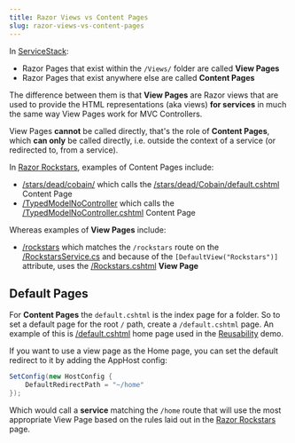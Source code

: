 ```yaml
---
title: Razor Views vs Content Pages
slug: razor-views-vs-content-pages
---
```


In [ServiceStack][1]: 

  - Razor Pages that exist within the `/Views/` folder are called **View Pages**
  - Razor Pages that exist anywhere else are called **Content Pages**

The difference between them is that **View Pages** are Razor views that are used to provide the HTML representations (aka views) **for services** in much the same way View Pages work for MVC Controllers.

View Pages **cannot** be called directly, that's the role of **Content Pages**, which **can only** be called directly, i.e. outside the context of a service (or redirected to, from a service).

In [Razor Rockstars][2], examples of Content Pages include:

  - [/stars/dead/cobain/][3] which calls the [/stars/dead/Cobain/default.cshtml][4] Content Page
  - [/TypedModelNoController][5] which calls the [/TypedModelNoController.cshtml][6] Content Page

Whereas examples of **View Pages** include:

  - [/rockstars][7] which matches the `/rockstars` route on the [/RockstarsService.cs][8] and because of the `[DefaultView("Rockstars")]` attribute, uses the [/Rockstars.cshtml][9] **View Page**

## Default Pages

For **Content Pages** the `default.cshtml` is the index page for a folder. So to set a default page for the root `/` path, create a `/default.cshtml` page. An example of this is [/default.cshtml][10] home page used in the [Reusability][11] demo.

If you want to use a view page as the Home page, you can set the default redirect to it by adding the AppHost config:

```csharp
SetConfig(new HostConfig { 
    DefaultRedirectPath = "~/home"
});
```

Which would call a **service** matching the `/home` route that will use the most appropriate View Page based on the rules laid out in the [Razor Rockstars][12] page.


  [1]: http://www.servicestack.net/
  [2]: https://razor.netcore.io/
  [3]: https://razor.netcore.io/stars/dead/cobain/
  [4]: https://github.com/ServiceStack/RazorRockstars/blob/master/src/RazorRockstars.WebHost/stars/dead/Cobain/default.cshtml
  [5]: https://razor.netcore.io/TypedModelNoController
  [6]: https://github.com/ServiceStack/RazorRockstars/blob/master/src/RazorRockstars.WebHost/TypedModelNoController.cshtml
  [7]: https://razor.netcore.io/rockstars
  [8]: https://github.com/ServiceStack/RazorRockstars/blob/master/src/RazorRockstars.WebHost/RockstarsService.cs
  [9]: https://github.com/ServiceStack/RazorRockstars/blob/master/src/RazorRockstars.WebHost/Views/Rockstars.cshtml
  [10]: https://github.com/ServiceStack/ServiceStack.UseCases/blob/master/Reusability/default.cshtml
  [11]: https://github.com/ServiceStack/ServiceStack.UseCases/tree/master/Reusability
  [12]: https://razor.netcore.io/
